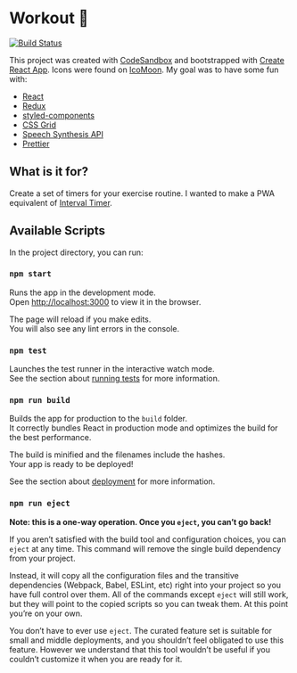 # Workout :muscle:

[![Build Status](https://travis-ci.com/sylvhama/Workout.svg?branch=master)](https://travis-ci.com/sylvhama/Workout)

This project was created with [CodeSandbox](https://codesandbox.io/s/github/sylvhama/Workout) and bootstrapped with [Create React App](https://github.com/facebookincubator/create-react-app). Icons were found on [IcoMoon](https://icomoon.io).
My goal was to have some fun with:
- [React](https://reactjs.org/)
- [Redux](https://redux.js.org)
- [styled-components](https://www.styled-components.com/)
- [CSS Grid](https://medium.freecodecamp.org/learn-css-grid-in-5-minutes-f582e87b1228)
- [Speech Synthesis API](https://developers.google.com/web/updates/2014/01/Web-apps-that-talk-Introduction-to-the-Speech-Synthesis-API)
- [Prettier](https://prettier.io/)


## What is it for?
Create a set of timers for your exercise routine. I wanted to make a PWA equivalent of [Interval Timer](https://play.google.com/store/apps/details?id=cc.dreamspark.intervaltimer&hl=en).

## Available Scripts

In the project directory, you can run:

### `npm start`

Runs the app in the development mode.<br>
Open [http://localhost:3000](http://localhost:3000) to view it in the browser.

The page will reload if you make edits.<br>
You will also see any lint errors in the console.

### `npm test`

Launches the test runner in the interactive watch mode.<br>
See the section about [running tests](#running-tests) for more information.

### `npm run build`

Builds the app for production to the `build` folder.<br>
It correctly bundles React in production mode and optimizes the build for the best performance.

The build is minified and the filenames include the hashes.<br>
Your app is ready to be deployed!

See the section about [deployment](#deployment) for more information.

### `npm run eject`

**Note: this is a one-way operation. Once you `eject`, you can’t go back!**

If you aren’t satisfied with the build tool and configuration choices, you can `eject` at any time. This command will remove the single build dependency from your project.

Instead, it will copy all the configuration files and the transitive dependencies (Webpack, Babel, ESLint, etc) right into your project so you have full control over them. All of the commands except `eject` will still work, but they will point to the copied scripts so you can tweak them. At this point you’re on your own.

You don’t have to ever use `eject`. The curated feature set is suitable for small and middle deployments, and you shouldn’t feel obligated to use this feature. However we understand that this tool wouldn’t be useful if you couldn’t customize it when you are ready for it.
